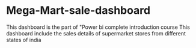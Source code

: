 # Mega-Mart-sale-dashboard
This dashboard is the part of "Power bi complete introduction course 
This dashboard include the sales details of supermarket stores from different states of india 
